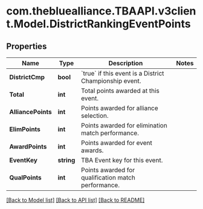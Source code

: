 
# com.thebluealliance.TBAAPI.v3client.Model.DistrictRankingEventPoints

## Properties

Name | Type | Description | Notes
------------ | ------------- | ------------- | -------------
**DistrictCmp** | **bool** | &#x60;true&#x60; if this event is a District Championship event. | 
**Total** | **int** | Total points awarded at this event. | 
**AlliancePoints** | **int** | Points awarded for alliance selection. | 
**ElimPoints** | **int** | Points awarded for elimination match performance. | 
**AwardPoints** | **int** | Points awarded for event awards. | 
**EventKey** | **string** | TBA Event key for this event. | 
**QualPoints** | **int** | Points awarded for qualification match performance. | 

[[Back to Model list]](../README.md#documentation-for-models)
[[Back to API list]](../README.md#documentation-for-api-endpoints)
[[Back to README]](../README.md)

